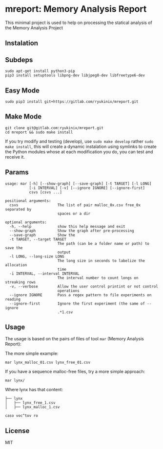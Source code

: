 # mreport: Memory Analysis Report

This minimal project is used to help on processing the statical analysis of the Memory Analysis Project

## Instalation

## Subdeps
```
sudo apt-get install python3-pip
pip3 install setuptools libpng-dev libjpeg8-dev libfreetype6-dev
``` 

## Easy Mode

```
sudo pip3 install git+https://gitlab.com/ryukinix/mreport.git
```

## Make Mode
```
git clone git@gitlab.com:ryukinix/mreport.git
cd mreport && sudo make install
```

If you try modify and testing (develop), use `sudo make develop` rather `sudo make install`, this will create a dynamic instalation using symlinks to create the Python modules whose at each modification you do, you can test and receive it.

## Params

```
usage: mar [-h] [--show-graph] [--save-graph] [-t TARGET] [-l LONG]
           [-i INTERVAL] [-v] [--ignore IGNORE] [--ignore-first]
           csvs [csvs ...]

positional arguments:
  csvs                  The list of pair malloc_0x.csv free_0x separated by
                        spaces or a dir

optional arguments:
  -h, --help            show this help message and exit
  --show-graph          Show the graph after pre-processing
  --save-graph          Show the
  -t TARGET, --target TARGET
                        The path (can be a folder name or path) to save the
                        output
  -l LONG, --long-size LONG
                        The long size in seconds to labelize the allocation
                        time
  -i INTERVAL, --interval INTERVAL
                        The interval number to count longs on streaking rows
  -v, --verbose         Allow the user control printint or not control
                        operations
  --ignore IGNORE       Pass a regex pattern to file experiments on reading
  --ignore-first        Ignore the first experiment (the same of --ignore
                        .*1.csv

```



## Usage

The usage is based on the pairs of files of tool `mar` (Memory Analysis Report):

The more simple example:
```
mar lynx_malloc_01.csv lynx_free_01.csv
```

If you have a sequence malloc-free files, try a more simple approach:

```
mar lynx/
``` 

Where lynx has that content:


```
├── lynx
│   ├── lynx_free_1.csv
│   ├── lynx_malloc_1.csv

caso voc^tov ro
``` 

## License
MIT